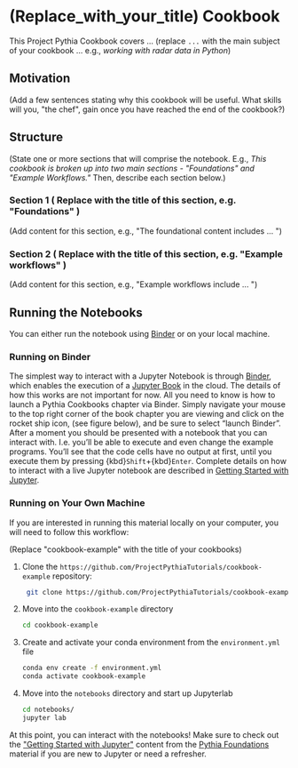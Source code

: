 # (Replace_with_your_title) Cookbook

This Project Pythia Cookbook covers ... (replace `...` with the main subject of your cookbook ... e.g., *working with radar data in Python*)

## Motivation

(Add a few sentences stating why this cookbook will be useful. What skills will you, "the chef", gain once you have reached the end of the cookbook?)

## Structure
(State one or more sections that will comprise the notebook. E.g., *This cookbook is broken up into two main sections - "Foundations" and "Example Workflows."* Then, describe each section below.)

### Section 1 ( Replace with the title of this section, e.g. "Foundations" )
(Add content for this section, e.g., "The foundational content includes ... ")

### Section 2 ( Replace with the title of this section, e.g. "Example workflows" )
(Add content for this section, e.g., "Example workflows include ... ")

## Running the Notebooks
You can either run the notebook using [Binder](https://mybinder.org/) or on your local machine.

### Running on Binder

The simplest way to interact with a Jupyter Notebook is through
[Binder](https://mybinder.org/), which enables the execution of a
[Jupyter Book](https://jupyterbook.org) in the cloud. The details of how this works are not
important for now. All you need to know is how to launch a Pythia
Cookbooks chapter via Binder. Simply navigate your mouse to
the top right corner of the book chapter you are viewing and click
on the rocket ship icon, (see figure below), and be sure to select
“launch Binder”. After a moment you should be presented with a
notebook that you can interact with. I.e. you’ll be able to execute
and even change the example programs. You’ll see that the code cells
have no output at first, until you execute them by pressing
{kbd}`Shift`\+{kbd}`Enter`. Complete details on how to interact with
a live Jupyter notebook are described in [Getting Started with
Jupyter](https://foundations.projectpythia.org/foundations/getting-started-jupyter.html).

### Running on Your Own Machine
If you are interested in running this material locally on your computer, you will need to follow this workflow: 
  
(Replace "cookbook-example" with the title of your cookbooks)   

1. Clone the `https://github.com/ProjectPythiaTutorials/cookbook-example` repository: 
   
   ```bash
    git clone https://github.com/ProjectPythiaTutorials/cookbook-example.git
    ```  
1. Move into the `cookbook-example` directory
    ```bash
    cd cookbook-example
    ```  
1. Create and activate your conda environment from the `environment.yml` file
    ```bash
    conda env create -f environment.yml
    conda activate cookbook-example
    ```  
1.  Move into the `notebooks` directory and start up Jupyterlab
    ```bash
    cd notebooks/
    jupyter lab
    ```

At this point, you can interact with the notebooks! Make sure to check out the ["Getting Started with Jupyter"](https://foundations.projectpythia.org/foundations/getting-started-jupyter.html) content from the [Pythia Foundations](https://foundations.projectpythia.org/landing-page.html) material if you are new to Jupyter or need a refresher.


